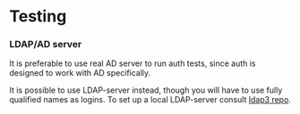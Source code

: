# Testing

### LDAP/AD server

It is preferable to use real AD server to run auth tests, since auth is designed to
work with AD specifically.

It is possible to use LDAP-server instead, though you will have to use fully qualified names as logins.
To set up a local LDAP-server consult [ldap3 repo](https://github.com/inejge/ldap3/tree/00a513ece4ffa9a9782860c285f4c4c12bc07552/data).
